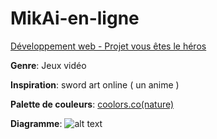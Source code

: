 # MikAi-en-ligne

[Développement web - Projet vous êtes le héros](https://smnarnold.com/projets/vous-etes-le-heros)

 **Genre**: Jeux vidéo
 
 **Inspiration**: sword art online ( un anime )
 
 **Palette de couleurs**: [coolors.co(nature)](https://coolors.co/fffd98-bde4a7-b3d2b2-9fbbcc-7a9cc6)
 
 **Diagramme**: ![alt text]()
